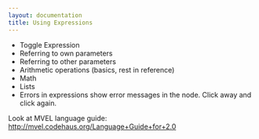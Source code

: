 ```yaml
---
layout: documentation
title: Using Expressions
---
```

* Toggle Expression
* Referring to own parameters
* Referring to other parameters
* Arithmetic operations (basics, rest in reference)
* Math
* Lists
* Errors in expressions show error messages in the node. Click away and click again.



Look at MVEL language guide: <http://mvel.codehaus.org/Language+Guide+for+2.0>